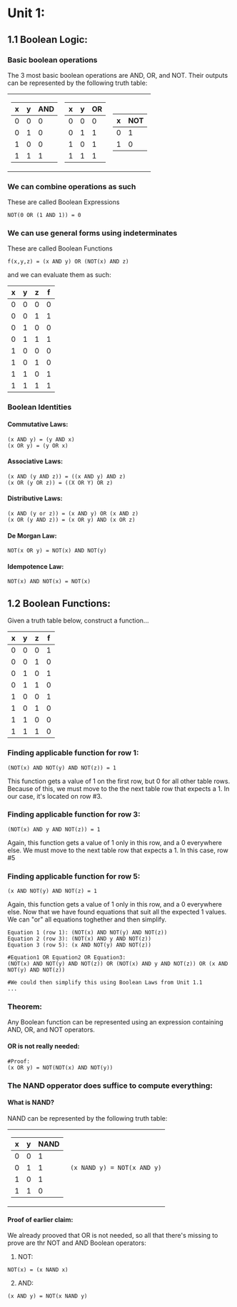 # Unit 1:
## 1.1 Boolean Logic:

### Basic boolean operations
The 3 most basic boolean operations are AND, OR, and NOT. Their outputs can be represented by the following truth table:
<table>
<tr><td>
  
|x|y|AND|
|-|-|---|
|0|0| 0 |
|0|1| 0 |
|1|0| 0 |
|1|1| 1 |
  
</td><td>
  
|x|y|OR|
|-|-|--|
|0|0|0 |
|0|1|1 |
|1|0|1 |
|1|1|1 |
  
</td><td>
  
|x|NOT|
|-|---|
|0| 1 |
|1| 0 |
  
</td></tr> 
</table>

### We can combine operations as such
These are called Boolean Expressions
```
NOT(0 OR (1 AND 1)) = 0
```

### We can use general forms using indeterminates
These are called Boolean Functions

```
f(x,y,z) = (x AND y) OR (NOT(x) AND z)
```
and we can evaluate them as such:

|x|y|z|f|
|-|-|-|-|
|0|0|0|0|
|0|0|1|1|
|0|1|0|0|
|0|1|1|1|
|1|0|0|0|
|1|0|1|0|
|1|1|0|1|
|1|1|1|1|

### Boolean Identities
#### Commutative Laws:
```
(x AND y) = (y AND x)
(x OR y) = (y OR x)
```

#### Associative Laws:
```
(x AND (y AND z)) = ((x AND y) AND z)
(x OR (y OR z)) = ((X OR Y) OR z)
```

#### Distributive Laws:
```
(x AND (y or z)) = (x AND y) OR (x AND z)
(x OR (y AND z)) = (x OR y) AND (x OR z)
```

#### De Morgan Law:
```
NOT(x OR y) = NOT(x) AND NOT(y)
```

#### Idempotence Law:
```
NOT(x) AND NOT(x) = NOT(x)
```

## 1.2 Boolean Functions:
Given a truth table below, construct a function...

|x|y|z|f|
|-|-|-|-|
|0|0|0|1|
|0|0|1|0|
|0|1|0|1|
|0|1|1|0|
|1|0|0|1|
|1|0|1|0|
|1|1|0|0|
|1|1|1|0|

### Finding applicable function for row 1:
```
(NOT(x) AND NOT(y) AND NOT(z)) = 1 
```
This function gets a value of 1 on the first row, but 0 for all other table rows. Because of this, we must move to the the next table row that expects a 1. In our case, it's located on row #3.

### Finding applicable function for row 3:
```
(NOT(x) AND y AND NOT(z)) = 1
```
Again, this function gets a value of 1 only in this row, and a 0 everywhere else. We must move to the next table row that expects a 1. In this case, row #5

### Finding applicable function for row 5:
```
(x AND NOT(y) AND NOT(z) = 1
```
Again, this function gets a value of 1 only in this row, and a 0 everywhere else. Now that we have found equations that suit all the expected 1 values. We can "or" all equations toghether and then simplify.

```
Equation 1 (row 1): (NOT(x) AND NOT(y) AND NOT(z))
Equation 2 (row 3): (NOT(x) AND y AND NOT(z))
Equation 3 (row 5): (x AND NOT(y) AND NOT(z))

#Equation1 OR Equation2 OR Equation3:
(NOT(x) AND NOT(y) AND NOT(z)) OR (NOT(x) AND y AND NOT(z)) OR (x AND NOT(y) AND NOT(z))

#We could then simplify this using Boolean Laws from Unit 1.1
...
```

### Theorem:
Any Boolean function can be represented using an expression containing AND, OR, and NOT operators.

#### OR is not really needed:
```
#Proof:
(x OR y) = NOT(NOT(x) AND NOT(y))
```

### The NAND opperator does suffice to compute everything:
#### What is NAND?
<table>
<tr>NAND can be represented by the following truth table:</tr>
<tr><td>
  
|x|y|NAND|
|-|-|----|
|0|0|1   |
|0|1|1   |
|1|0|1   |
|1|1|0   |

</td><td>
  
    (x NAND y) = NOT(x AND y)
  
</td></tr>
</table>

#### Proof of earlier claim:
We already prooved that OR is not needed, so all that there's missing to prove are thr NOT and AND Boolean operators:
1) NOT:
```
NOT(x) = (x NAND x)
```
2) AND:
```
(x AND y) = NOT(x NAND y)
```
